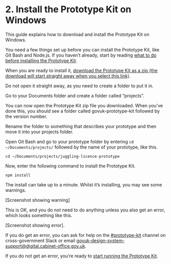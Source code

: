 # 2. Install the Prototype Kit on Windows

This guide explains how to download and install the Prototype Kit on Windows. 

You need a few things set up before you can install the Prototype Kit, like Git Bash and Node.js. If you haven’t already, start by reading [what to do before installing the Prototype Kit](/docs/install/windows-installation-guide/before-you-install). 

When you are ready to install it, [download the Prototype Kit as a zip (the download will start straight away when you select this link)](/docs/download). 

Do not open it straight away, as you need to create a folder to put it in. 

Go to your Documents folder and create a folder called “projects”. 

You can now open the Prototype Kit zip file you downloaded. When you’ve done this, you should see a folder called govuk-prototype-kit followed by the version number.

Rename the folder to something that describes your prototype and then move it into your projects folder.

Open Git Bash and go to your prototype folder by entering `cd ~/Documents/projects/` followed by the name of your prototype, like this.

`cd ~/Documents/projects/juggling-licence-prototype`

Now, enter the following command to install the Prototype Kit.

`npm install`

The install can take up to a minute. Whilst it’s installing, you may see some warnings. 

[Screenshot showing warning]

This is OK, and you do not need to do anything unless you also get an error, which looks something like this.

[Screenshot showing error].

If you do get an error, you can ask for help on the [#prototype-kit](https://ukgovernmentdigital.slack.com/messages/prototype-kit) channel on cross-government Slack or email govuk-design-system-support@digital.cabinet-office.gov.uk.

If you do not get an error, you’re ready to [start running the Prototype Kit](/docs/get-started/windows-installation-guide/start-and-stop-the-kit). 
